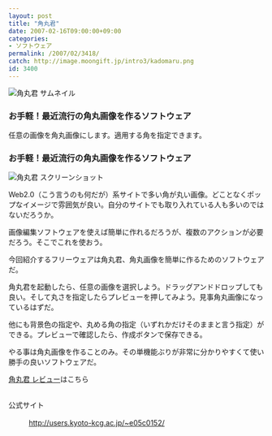 ```yaml
---
layout: post
title: "角丸君"
date: 2007-02-16T09:00:00+09:00
categories:
- ソフトウェア
permalink: /2007/02/3418/
catch: http://image.moongift.jp/intro3/kadomaru.png
id: 3400
---
```

 ![角丸君 サムネイル](http://image.moongift.jp/intro3/kadomaru.t.png "角丸君 サムネイル")
  

### お手軽！最近流行の角丸画像を作るソフトウェア
  
任意の画像を角丸画像にします。適用する角を指定できます。  
<!--more-->  

### お手軽！最近流行の角丸画像を作るソフトウェア
  

![角丸君 スクリーンショット](http://image.moongift.jp/intro3/kadomaru.png "角丸君 スクリーンショット")

  

Web2.0（こう言うのも何だが）系サイトで多い角が丸い画像。どことなくポップなイメージで雰囲気が良い。自分のサイトでも取り入れている人も多いのではないだろうか。

  

画像編集ソフトウェアを使えば簡単に作れるだろうが、複数のアクションが必要だろう。そこでこれを使おう。

  

今回紹介するフリーウェアは角丸君、角丸画像を簡単に作るためのソフトウェアだ。

  

角丸君を起動したら、任意の画像を選択しよう。ドラッグアンドドロップしても良い。そして丸さを指定したらプレビューを押してみよう。見事角丸画像になっているはずだ。

  

他にも背景色の指定や、丸める角の指定（いずれかだけそのままと言う指定）ができる。プレビューで確認したら、作成ボタンで保存できる。

  

やる事は角丸画像を作ることのみ。その単機能ぶりが非常に分かりやすくて使い勝手の良いソフトウェアだ。

  

[角丸君 レビュー](http://oss.moongift.jp/review/i-3423.html)はこちら

  
<dl>
<br><dt>公式サイト</dt>
<br><dd><a href="http://users.kyoto-kcg.ac.jp/~e05c0152/" target="_blank">http://users.kyoto-kcg.ac.jp/~e05c0152/</a></dd>
<br>
</dl>